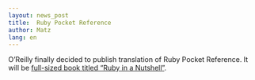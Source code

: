 ```yaml
---
layout: news_post
title:  Ruby Pocket Reference
author: Matz
lang: en
---
```


O&#8217;Reilly finally decided to publish translation of Ruby Pocket Reference.
It will be [full-sized book titled &#8220;Ruby in a Nutshell&#8221;](http://www.ora.com/catalog/ruby).
